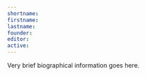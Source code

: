 ```yaml
---
shortname:
firstname:
lastname:
founder:
editor:
active: 
---
```


Very brief biographical information goes here.